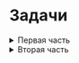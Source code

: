 # Задачи

<details>
<summary>Первая часть</summary>

[Пример](http://5a26994e4c4b9335b1c950ef.nervous-mahavira-382e88.netlify.com/)

_Если вы хотите разлогиниться, удалите ключ из localstorage_

_Мы создаем криптобиржу, где можно торговать битокинами и эфиром. Естественно нам нужно сделать крутую авторизацию,
чтобы не стояло вопросов, о том, насколько крутой у нас проект._

1.  Сверстать страницу login и форму.

    _Вам поможет пакет react-particles-js._

    _Файл конфигурации находится в репозитории проекта. Попробуйте настроить партиклы так, как вам нравится самим_

1.  Напишите саги, редьюсеры и экшены для работы с авторизацией и регистрацией.
    - Необходимо протестировать редьюсеры и саги
1.  Используйте localstorage для хранения ключа авторизации.
1.  Страница регистрации и авторизации выводит ошибку в случае если сетевой запрос возвращает ошибку, нужно выводить
    ошибку регистрации/авторизации.
    - Протестируйте все инпуты вашей формы.
    - Протестируйте изменение формы авторизация/регистрация через стейт.
1.  Сделайте 2 роутера, 1 общий, где будет страница авторизации и второй роутер. Второй роутер будет для авторизованных
    пользователей, и там бы сделаем общую верстку приложения.
1.  Используйте макеты из этого проекта для

</details>

<details>
<summary>Вторая часть</summary>

[Пример финальной части](https://gifted-tereshkova-07ce20.netlify.com/)

1.  После авторизации вы должны попадать на страницу торгов, на которой присутствует график цен, кнопки переключения
    валют в шапке, и кнопки переключения временного диапозона.
1.  Для рисования графика я использую библиотеку `react-easy-chart` и библиотеку `moment` для форматирования времени:

    ```
    import {LineChart} from 'react-easy-chart';
    ...

    <LineChart
        lineColors={['blue', 'red']}
        axes
        grid
        verticalGrid
        interpolate={'cardinal'}
        xType={'time'}
        datePattern={'%d-%m %H:%M'}
        width={750}
        height={400}
        style={{
          '.axis path': {
            stroke: '#EDF0F1',
          },
        }}
        data={[
          sell.map(([date, value]) => ({x: moment(date).format('DD-MM HH:mm'), y: value})),
          purchase.map(([date, value]) => ({x: moment(date).format('DD-MM HH:mm'), y: value})),
        ]}
      />
    ```

1.  Для работы с данными я добавил в репозиторий новый файл api.js и файл саги reducer.js. В этой саге реализована
    логика для получения данных каждые 15 секунд, в зависимости от того, какой offset выбран. Offset это параметр,
    который указывает, какой интервал нужно получать, в моем примере можно выбрать следующие оффсеты:
    ```
      const offsets = {
        '2h': '2ч',
        '4h': '4ч',
        '8h': '8ч',
        '1d': '1д',
        '7d': '7д',
      };
    ```
1.  Изучите с помощью redux-devtools как рабоатет мое приложение, для лучшего понимания того, как и какие экшены летят,
    и как на них реагирует приложение.

1.  После логина нужно получить текущие значения кошелька, в `api.js` есть метод для этого.
1.  Значения кошелька нужно выводить на странице с графиком.
1.  Покупка и продажа на странице с графиком цен.

    _Я положил в проект свою реализацию купли и продажи, там совмещены логика компоненты и recompose._ _Попробуйте
    написать свою реализацию, там много подвоных камней с инпутами._

    - Если вы будете делать свою реализацию, то инпуты должны вести себя адекватно(не превращаться в NaN, конвертировать
      валюты правильно)

1.  Реализовать покупку, продажу, а так же вывод ошибок.

        _В api так же пристутствуют методы для покупки и продажи_

</details>
